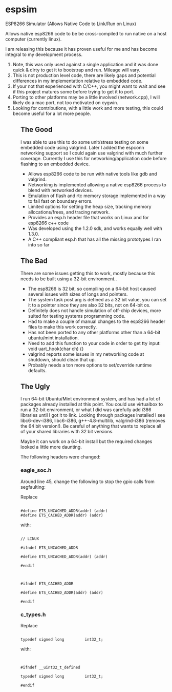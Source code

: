# espsim
ESP8266 Simulator (Allows Native Code to Link/Run on Linux)

Allows native esp8266 code to be be cross-compiled to run native on a host computer (currently linux).

<p>
I am releasing this because it has proven useful for me and has become integral to my development process.

<p>
<ol>
<li>Note, this was only used against a single application and it was done quick & dirty to get it to bootstrap and run.  Mileage will vary.</li>
<li>This is not production level code, there are likely gaps and potential differences in my implementation relative to embedded code.</li>
<li>If your not that experienced with C/C++, you might want to wait and see if this project matures some before trying to get it to port.</li>
<li>Porting to other platforms may be a little involved (network.cpp), I will likely do a mac port, not too motivated on cygwin.</li>
<li>Looking for contributions, with a little work and more testing, this could become useful for a lot more people.</li>
<ol>


<h2>The Good</h2>

I was able to use this to do some unit/stress testing on some embedded code using valgrind.
Later I added the espconn networking support so I could again use valgrind with much further coverage.
Currently I use this for networking/application code before flashing to an embedded device.

<ul>
<li>Allows esp8266 code to be run with native tools like gdb and valgrind.</li>
<li>Networking is implemented allowing a native esp8266 process to blend with networked devices.</li>
<li>Emulation of flash and rtc memory storage implemented in a way to fail fast on boundary errors.</li>
<li>Limited options for setting the heap size, tracking memory allocations/frees, and tracing network.</li>
<li>Provides an esp.h header file that works on Linux and for esp8266 c++ code</li>
<li>Was developed using the 1.2.0 sdk, and works equally well with 1.3.0.</li>
<li>A C++ compliant esp.h that has all the missing prototypes I ran into so far</li>
</ul>

<h2>The Bad</h2>

There are some issues getting this to work, mostly because this needs to be built using a 32-bit environment..

<ul>
<li>The esp8266 is 32 bit, so compiling on a 64-bit host caused several issues with sizes of longs and pointers.</li>
<li>The system task post arg is defined as a 32 bit value, you can set it to a pointer since they are also 32 bits, not on 64-bit os.</li>
<li>Definitely does not handle simulation of off-chip devices, more suited for testing systems programming code.</li>
<li>Had to make a couple of manual changes to the esp8266 header files to make this work correctly.</li>
<li>Has not been ported to any other platforms other than a 64-bit ubuntu/mint installation.</li>
<li>Need to add this function to your code in order to get tty input: void uart_hook(char ch) {}</li>
<li>valgrind reports some issues in my networking code at shutdown, should clean that up.
<li>Probably needs a ton more options to set/override runtime defaults.
</ul>

<h2>The Ugly</h2>

I run 64-bit Ubuntu/Mint environment system, and has had a lot of packages already installed at this point.
You could use virtualbox to run a 32-bit environment, or what I did was carefully add i386 libraries until I got it to link.
Looking through packages installed I see libc6-dev-i386, libc6-i386, g++-4.8-multilib, valgrind-i386 (removes the 64 bit version!).
Be careful of anything that wants to replace all of your shared libraries with 32 bit versions.

<p>
Maybe it can work on a 64-bit install but the required changes looked a little more daunting.

<p>
The following headers were changed:

<h3>eagle_soc.h</h3>

Around line 45, change the following to stop the gpio calls from segfaulting:

Replace

<code>
#define ETS_UNCACHED_ADDR(addr) (addr)
#define ETS_CACHED_ADDR(addr) (addr)
</code>

<p>with:</p>

<code>
// LINUX
<br>#ifndef ETS_UNCACHED_ADDR
<br>#define ETS_UNCACHED_ADDR(addr) (addr)
<br>#endif
<br>
<br>#ifndef ETS_CACHED_ADDR
<br>#define ETS_CACHED_ADDR(addr) (addr)
<br>#endif
</code>

<h3>c_types.h</h3>

<p>Replace</p>

<code>
typedef signed long         int32_t;
</code>

<p>with:</p>

<code>
<br>#ifndef __uint32_t_defined
<br>typedef signed long         int32_t;
<br>#endif
</code>
